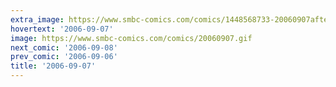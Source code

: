 ```yaml
---
extra_image: https://www.smbc-comics.com/comics/1448568733-20060907after.png
hovertext: '2006-09-07'
image: https://www.smbc-comics.com/comics/20060907.gif
next_comic: '2006-09-08'
prev_comic: '2006-09-06'
title: '2006-09-07'
---
```



